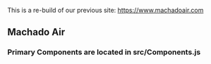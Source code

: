 This is a re-build of our previous site: https://www.machadoair.com

## Machado Air



### Primary Components are located in src/Components.js
